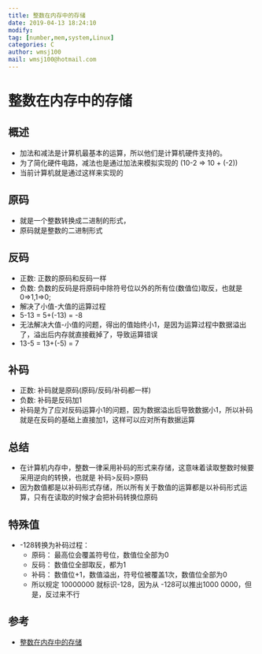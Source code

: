 ```yaml
---
title: 整数在内存中的存储
date: 2019-04-13 18:24:10	
modify: 
tag: [number,mem,system,Linux]
categories: C
author: wmsj100
mail: wmsj100@hotmail.com
---
```


# 整数在内存中的存储

## 概述
- 加法和减法是计算机最基本的运算，所以他们是计算机硬件支持的。
- 为了简化硬件电路，减法也是通过加法来模拟实现的 (10-2 => 10 + (-2))
- 当前计算机就是通过这样来实现的

## 原码
- 就是一个整数转换成二进制的形式，
- 原码就是整数的二进制形式

## 反码
- 正数: 正数的原码和反码一样
- 负数: 负数的反码是将原码中除符号位以外的所有位(数值位)取反，也就是0=>1,1=>0;
- 解决了小值-大值的运算过程
- 5-13 = 5+(-13) = -8
- 无法解决大值-小值的问题，得出的值始终小1，是因为运算过程中数据溢出了，溢出后内存就直接截掉了，导致运算错误
- 13-5 = 13+(-5) = 7 

## 补码
- 正数: 补码就是原码(原码/反码/补码都一样)
- 负数: 补码是反码加1
- 补码是为了应对反码运算小1的问题，因为数据溢出后导致数据小1，所以补码就是在反码的基础上直接加1，这样可以应对所有数据运算

## 总结
- 在计算机内存中，整数一律采用补码的形式来存储，这意味着读取整数时候要采用逆向的转换，也就是 补码>反码>原码
- 因为数值都是以补码形式存储，所以所有关于数值的运算都是以补码形式运算，只有在读取的时候才会把补码转换位原码

## 特殊值
- -128转换为补码过程： 
	- 原码： 最高位会覆盖符号位，数值位全部为0
	- 反码： 数值位全部取反，都为1
	- 补码： 数值位+1，数值溢出，符号位被覆盖1次，数值位全部为0
	- 所以规定 10000000 就标识-128，因为从 -128可以推出1000 0000，但是，反过来不行

## 参考
- [整数在内存中的存储](http://c.biancheng.net/cpp/html/3098.html)
